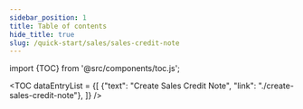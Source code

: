 ```yaml
---
sidebar_position: 1
title: Table of contents
hide_title: true 
slug: /quick-start/sales/sales-credit-note 
---
```


import {TOC} from '@src/components/toc.js';

<TOC
dataEntryList = {[
{"text": "Create Sales Credit Note", "link": "./create-sales-credit-note"},
]}
/>
